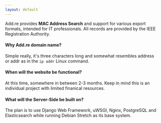 ```yaml
---
layout: default
---
```


Add.re provides **MAC Address Search** and support for various export formats, intended for IT professionals.
All records are provided by the IEEE Registration Authority.

#### Why Add.re domain name?
Simple really, it's three characters long and somewhat resembles address or addr as in the `ip addr` Linux command.

#### When will the website be functional?
At this time, somewhere in between 2-3 months. Keep in mind this is an individual project with limited finanical resources.

#### What will the Server-Side be built on?
The plan is to use Django Web Framework, uWSGI, Nginx, PostgreSQL and Elasticsearch while running Debian Stretch as its base system.
